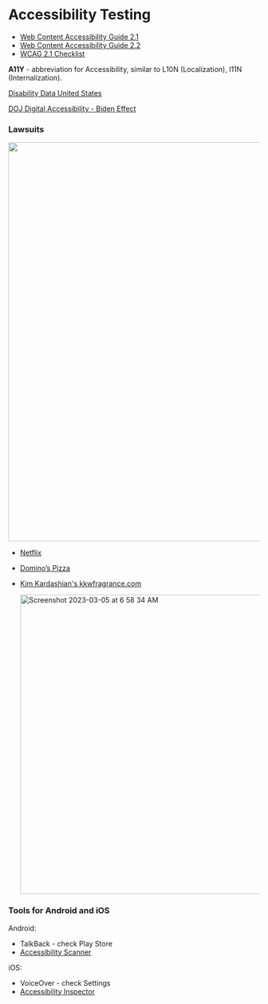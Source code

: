 # Accessibility Testing

- [Web Content Accessibility Guide 2.1](https://www.w3.org/TR/WCAG21/)
- [Web Content Accessibility Guide 2.2](https://www.w3.org/TR/WCAG22/)
- [WCAG 2.1 Checklist](https://f.hubspotusercontent00.net/hubfs/5358007/Downloads-2020/Essential-Accessibility-WCAG-2.1-Checklist_Final.pdf?utm_medium=email&_hsmi=100397073&_hsenc=p2ANqtz-9M3CQxBqo-Rip4uFLTHMKF0ccyV-S1XVSdYi6MoJcNHMQQkB5NfYXWJOaGHD0C3gjnGCU-2xhk_JSaI7KY4DzzVAYRx9MfH3xGgxagu2fvcfYCK0I&utm_content=100397073&utm_source=hs_automation)

**A11Y**  - abbreviation for Accessibility, similar to  L10N (Localization),  I11N (Internalization).

[Disability Data United States](https://www.cdc.gov/ncbddd/disabilityandhealth/infographic-disability-impacts-all.html)

[DOJ Digital Accessibility - Biden Effect](https://www.essentialaccessibility.com/blog/biden-effect-doj-digital-accessibility )

### Lawsuits

<img width="800" src="https://user-images.githubusercontent.com/70295997/222968036-6fbc2136-2228-443c-8b49-2e9dd40b15c5.png">

- [Netflix](https://www.3playmedia.com/blog/nad-v-netflix-ada-lawsuit-requires-closed-captioning-on-streaming-video/)
- [Domino’s Pizza](https://www.jdsupra.com/legalnews/court-finds-domino-s-pizza-violated-the-2182635/ )
- [Kim Kardashian's kkwfragrance.com](https://www.yahoo.com/lifestyle/kardashians-dash-store-sued-for-discrimination-175938890.html)

  <img width="600" alt="Screenshot 2023-03-05 at 6 58 34 AM" src="https://user-images.githubusercontent.com/70295997/222968247-266f278f-cd5f-4fe0-903d-6eb24d05da0a.png">

### Tools for Android and iOS

Android:
- TalkBack - check Play Store
- [Accessibility Scanner](https://developer.android.com/codelabs/starting-android-accessibility#2)

iOS:
- VoiceOver - check Settings
- [Accessibility Inspector](https://zonneveld.dev/accessibility-inspector/)



